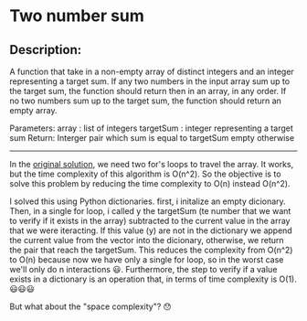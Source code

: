 # Two number sum

## Description:
A function that take in a non-empty array of distinct integers
and an integer representing a target sum. If any two numbers 
in the input array sum up to the target sum, the function should
return then in an array, in any order. 
If no two numbers sum up to the target sum, 
the function should return an empty array.

Parameters:
array <list>: list of integers
targetSum <integer>: integer representing a target sum
Return:
Interger pair which sum is equal to targetSum
empty otherwise

---

In the [original solution](https://github.com/ivanovitchm/datastructure/blob/main/lessons/week_03/twonumbersum.ipynb), 
we need two for's loops to travel the array. 
It works, but the time complexity of this algorithm is O(n^2). So
the objective is to solve this problem by reducing the time complexity 
to O(n) instead O(n^2). 

I solved this using Python dictionaries. first, i initalize an empty dicionary.
Then, in a single for loop, i called y the targetSum (te number that we want to verify if
it exists in the array) subtracted to the current value in the array that we were iteracting. If this value (y)
are not in the dictionary we append the current value from the vector into the dicionary, otherwise, we return the pair that reach the targetSum. This reduces the complexity from O(n^2) to O(n) because now we have only
a single for loop, so in the worst case we'll only do n interactions :smiley:. Furthermore, the step to verify
if a value exists in a dictionary is an operation that, in terms of time complexity is O(1).:smiley::smiley::smiley:

But what about the "space complexity"? :hushed:
